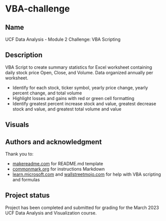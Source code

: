 # VBA-challenge


## Name
UCF Data Analysis - Module 2 Challenge: VBA Scripting

## Description
VBA Script to create summary statistics for Excel worksheet containing daily stock price Open, Close, and Volume.  Data organized annually per worksheet.
* Identify for each stock, ticker symbol, yearly price change, yearly percent change, and total volume
* Highlight losses and gains with red or green cell formatting
* Identify greatest percent increase stock and value, greatest decrease stock and value, and greatest total volume and value

## Visuals







## Authors and acknowledgment
Thank you to:
* [makereadme.com](https://www.makeareadme.com/) for README.md template
* [commonmark.org](https://commonmark.org/help/) for instructions Markdown
* [learn.microsoft.com](https://learn.microsoft.com/en-us/office/vba/api/overview/) and [wallstreetmojo.com](https://www.wallstreetmojo.com/vba-countif/) for help with VBA scripting and formulas

## Project status
Project has been completed and submitted for grading for the March 2023 UCF Data Analysis and Visualization course.

